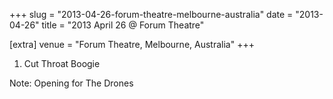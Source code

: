 +++
slug = "2013-04-26-forum-theatre-melbourne-australia"
date = "2013-04-26"
title = "2013 April 26 @ Forum Theatre"

[extra]
venue = "Forum Theatre, Melbourne, Australia"
+++

 1. Cut Throat Boogie


Note: Opening for The Drones
